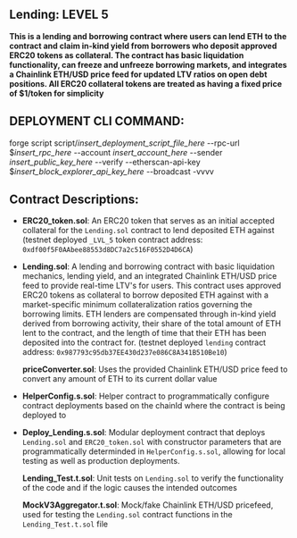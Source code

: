 ## Lending: LEVEL 5

**This is a lending and borrowing contract where users can lend ETH to the contract and claim in-kind yield from borrowers who deposit approved ERC20 tokens as collateral. The contract has basic liquidation functionality, can freeze and unfreeze borrowing markets, and integrates a Chainlink ETH/USD price feed for updated LTV ratios on open debt positions. All ERC20 collateral tokens are treated as having a fixed price of $1/token for simplicity**

## DEPLOYMENT CLI COMMAND:

forge script script/_insert_deployment_script_file_here_ --rpc-url $_insert_rpc_here_ --account _insert_account_here_ --sender _insert_public_key_here_ --verify --etherscan-api-key $_insert_block_explorer_api_key_here_ --broadcast -vvvv

## Contract Descriptions:

- **ERC20_token.sol**: An ERC20 token that serves as an initial accepted collateral for the `Lending.sol` contract to lend deposited ETH against (testnet deployed `_LVL_5` token contract address: `0xdf00f5F0AAbee88553d8DC7a2c516F0552D4D6CA`)

- **Lending.sol**: A lending and borrowing contract with basic liquidation mechanics, lending yield, and an integrated Chainlink ETH/USD price feed to provide real-time LTV's for users. This contract uses approved ERC20 tokens as collateral to borrow deposited ETH against with a market-specific minimum collateralization ratios governing the borrowing limits. ETH lenders are compensated through in-kind yield derived from borrowing activity, their share of the total amount of ETH lent to the contract, and the length of time that their ETH has been deposited into the contract for. (testnet deployed `lending` contract address: `0x987793c95db37EE430d237e086C8A341B510Be10`)

  **priceConverter.sol**: Uses the provided Chainlink ETH/USD price feed to convert any amount of ETH to its current dollar value

- **HelperConfig.s.sol**: Helper contract to programmatically configure contract deployments based on the chainId where the contract is being deployed to

- **Deploy_Lending.s.sol**: Modular deployment contract that deploys `Lending.sol` and `ERC20_token.sol` with constructor parameters that are programmatically determinded in `HelperConfig.s.sol`, allowing for local testing as well as production deployments.

  **Lending_Test.t.sol**: Unit tests on `Lending.sol` to verify the functionality of the code and if the logic causes the intended outcomes

  **MockV3Aggregator.t.sol**: Mock/fake Chainlink ETH/USD pricefeed, used for testing the `Lending.sol` contract functions in the `Lending_Test.t.sol` file

